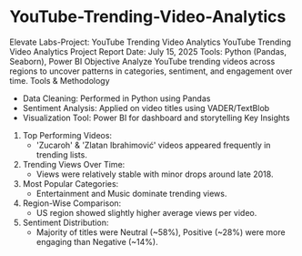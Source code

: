 # YouTube-Trending-Video-Analytics
Elevate Labs-Project: YouTube Trending Video Analytics
YouTube Trending Video Analytics
Project Report
Date: July 15, 2025
Tools: Python (Pandas, Seaborn), Power BI
Objective
Analyze YouTube trending videos across regions to uncover patterns in categories, sentiment, and engagement over time.
Tools & Methodology
- Data Cleaning: Performed in Python using Pandas
- Sentiment Analysis: Applied on video titles using VADER/TextBlob
- Visualization Tool: Power BI for dashboard and storytelling
Key Insights
1. Top Performing Videos:
   - 'Zucaroh' & 'Zlatan Ibrahimović' videos appeared frequently in trending lists.
2. Trending Views Over Time:
   - Views were relatively stable with minor drops around late 2018.
3. Most Popular Categories:
   - Entertainment and Music dominate trending views.
4. Region-Wise Comparison:
   - US region showed slightly higher average views per video.
5. Sentiment Distribution:
   - Majority of titles were Neutral (~58%), Positive (~28%) were more engaging than Negative (~14%).
